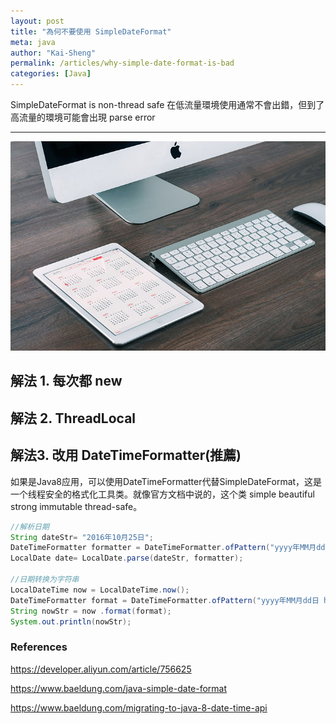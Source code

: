 ```yaml
---
layout: post
title: "為何不要使用 SimpleDateFormat"
meta: java
author: "Kai-Sheng"
permalink: /articles/why-simple-date-format-is-bad
categories: [Java]
--- 
```


SimpleDateFormat is non-thread safe
在低流量環境使用通常不會出錯，但到了高流量的環境可能會出現 parse error

---

![why-simple-date-format-is-bad.png](/assets/image/why-simple-date-format-is-bad.png)


## 解法 1. 每次都 new

## 解法 2. ThreadLocal

## 解法3. 改用  DateTimeFormatter(推薦)


如果是Java8应用，可以使用DateTimeFormatter代替SimpleDateFormat，这是一个线程安全的格式化工具类。就像官方文档中说的，这个类 simple beautiful strong immutable thread-safe。


```java
//解析日期
String dateStr= "2016年10月25日";
DateTimeFormatter formatter = DateTimeFormatter.ofPattern("yyyy年MM月dd日");
LocalDate date= LocalDate.parse(dateStr, formatter);

//日期转换为字符串
LocalDateTime now = LocalDateTime.now();
DateTimeFormatter format = DateTimeFormatter.ofPattern("yyyy年MM月dd日 hh:mm a");
String nowStr = now .format(format);
System.out.println(nowStr);
```

### **References**
 https://developer.aliyun.com/article/756625

 https://www.baeldung.com/java-simple-date-format

 https://www.baeldung.com/migrating-to-java-8-date-time-api